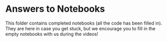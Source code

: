 # Answers to Notebooks

This folder contains completed notebooks (all the code has been filled in). They are here in case you get stuck, but we encourage you to fill in the empty notebooks with us during the videos!
